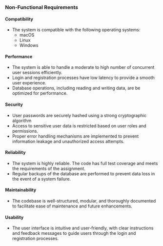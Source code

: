 ### Non-Functional Requirements

#### Compatibility
- The system is compatible with the following operating systems:
  - macOS
  - Linux
  - Windows

#### Performance
- The system is able to handle a moderate to high number of concurrent user sessions efficiently.
- Login and registration processes have low latency to provide a smooth user experience.
- Database operations, including reading and writing data, are be optimized for performance.

#### Security
- User passwords are securely hashed using a strong cryptographic algorithm
- Access to sensitive user data is restricted based on user roles and permissions.
- Proper error handling mechanisms are implemented to prevent information leakage and unauthorized access attempts.

#### Reliability
- The system is highly reliable. The code has full test coverage and meets the requirements of the assignment.
- Regular backups of the database are performed to prevent data loss in the event of a system failure.

#### Maintainability
- The codebase is well-structured, modular, and thoroughly documented to facilitate ease of maintenance and future enhancements.

#### Usability
- The user interface is intuitive and user-friendly, with clear instructions and feedback messages to guide users through the login and registration processes.


